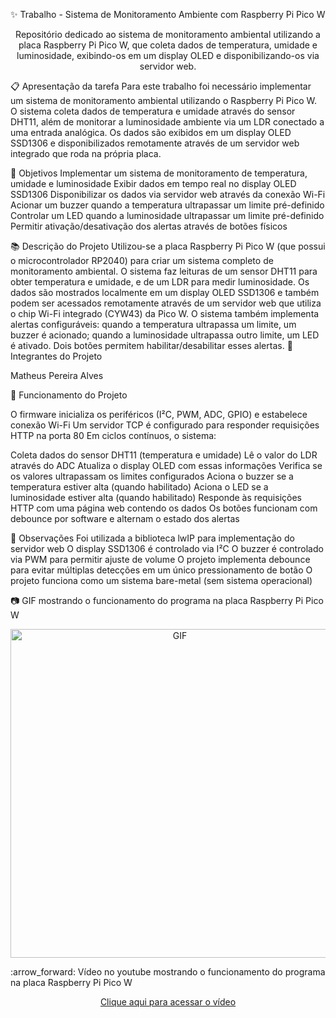 ✨ Trabalho - Sistema de Monitoramento Ambiente com Raspberry Pi Pico W
<p align="center"> Repositório dedicado ao sistema de monitoramento ambiental utilizando a placa Raspberry Pi Pico W, que coleta dados de temperatura, umidade e luminosidade, exibindo-os em um display OLED e disponibilizando-os via servidor web.</p>

:clipboard: Apresentação da tarefa
Para este trabalho foi necessário implementar um sistema de monitoramento ambiental utilizando o Raspberry Pi Pico W. O sistema coleta dados de temperatura e umidade através do sensor DHT11, além de monitorar a luminosidade ambiente via um LDR conectado a uma entrada analógica. Os dados são exibidos em um display OLED SSD1306 e disponibilizados remotamente através de um servidor web integrado que roda na própria placa.

:dart: Objetivos
Implementar um sistema de monitoramento de temperatura, umidade e luminosidade
Exibir dados em tempo real no display OLED SSD1306
Disponibilizar os dados via servidor web através da conexão Wi-Fi
Acionar um buzzer quando a temperatura ultrapassar um limite pré-definido
Controlar um LED quando a luminosidade ultrapassar um limite pré-definido
Permitir ativação/desativação dos alertas através de botões físicos

:books: Descrição do Projeto
Utilizou-se a placa Raspberry Pi Pico W (que possui o microcontrolador RP2040) para criar um sistema completo de monitoramento ambiental. O sistema faz leituras de um sensor DHT11 para obter temperatura e umidade, e de um LDR para medir luminosidade. Os dados são mostrados localmente em um display OLED SSD1306 e também podem ser acessados remotamente através de um servidor web que utiliza o chip Wi-Fi integrado (CYW43) da Pico W. O sistema também implementa alertas configuráveis: quando a temperatura ultrapassa um limite, um buzzer é acionado; quando a luminosidade ultrapassa outro limite, um LED é ativado. Dois botões permitem habilitar/desabilitar esses alertas.
:walking: Integrantes do Projeto

Matheus Pereira Alves

:bookmark_tabs: Funcionamento do Projeto

O firmware inicializa os periféricos (I²C, PWM, ADC, GPIO) e estabelece conexão Wi-Fi
Um servidor TCP é configurado para responder requisições HTTP na porta 80
Em ciclos contínuos, o sistema:

Coleta dados do sensor DHT11 (temperatura e umidade)
Lê o valor do LDR através do ADC
Atualiza o display OLED com essas informações
Verifica se os valores ultrapassam os limites configurados
Aciona o buzzer se a temperatura estiver alta (quando habilitado)
Aciona o LED se a luminosidade estiver alta (quando habilitado)
Responde às requisições HTTP com uma página web contendo os dados
Os botões funcionam com debounce por software e alternam o estado dos alertas

:eyes: Observações
Foi utilizada a biblioteca lwIP para implementação do servidor web
O display SSD1306 é controlado via I²C
O buzzer é controlado via PWM para permitir ajuste de volume
O projeto implementa debounce para evitar múltiplas detecções em um único pressionamento de botão
O projeto funciona como um sistema bare-metal (sem sistema operacional)

:camera: GIF mostrando o funcionamento do programa na placa Raspberry Pi Pico W
<p align="center">
  <img src="images/trabalhose04.gif" alt="GIF" width="526px" />
</p>
:arrow_forward: Vídeo no youtube mostrando o funcionamento do programa na placa Raspberry Pi Pico W
<p align="center">
    <a href="https://www.youtube.com/watch?v=it5wfn_jv5o">Clique aqui para acessar o vídeo</a>
</p>

